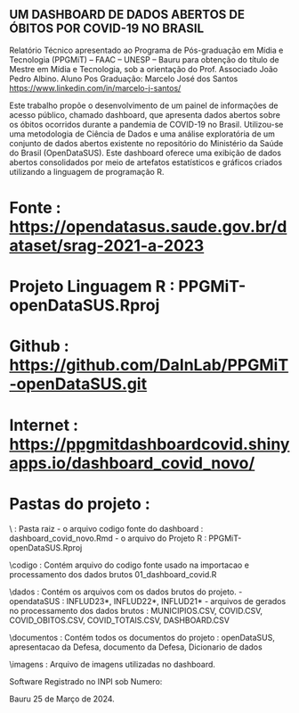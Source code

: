 ## UM DASHBOARD DE DADOS ABERTOS DE ÓBITOS POR COVID-19 NO BRASIL
Relatório Técnico apresentado ao Programa de Pós-graduação em Mídia e Tecnologia (PPGMiT) – FAAC – UNESP – Bauru para obtenção do título de Mestre em Mídia e Tecnologia, sob a orientação do Prof. Associado João Pedro Albino. 
Aluno Pos Graduação: Marcelo José dos Santos 
https://www.linkedin.com/in/marcelo-j-santos/

Este trabalho propõe o desenvolvimento de um painel de informações de acesso público, chamado dashboard, que apresenta dados abertos sobre os óbitos ocorridos durante a pandemia de COVID-19 no Brasil. 
Utilizou-se uma metodologia de Ciência de Dados e uma análise exploratória de um conjunto de dados abertos existente no repositório do Ministério da Saúde do Brasil (OpenDataSUS). 
Este dashboard oferece uma exibição de dados abertos consolidados por meio de artefatos estatísticos e gráficos criados utilizando a linguagem de programação R.

# Fonte : https://opendatasus.saude.gov.br/dataset/srag-2021-a-2023
# Projeto Linguagem R : PPGMiT-openDataSUS.Rproj
# Github : https://github.com/DaInLab/PPGMiT-openDataSUS.git
# Internet : https://ppgmitdashboardcovid.shinyapps.io/dashboard_covid_novo/

# Pastas do projeto : 

\ : Pasta raiz 
     - o arquivo codigo fonte do dashboard : dashboard_covid_novo.Rmd
     - o arquivo do Projeto R : PPGMiT-openDataSUS.Rproj

\codigo : Contém arquivo do codigo fonte usado na importacao e processamento dos dados brutos 
          01_dashboard_covid.R 

\dados : Contém os arquivos com os dados brutos do projeto.
         - opendataSUS : INFLUD23*, INFLUD22*, INFLUD21*
         - arquivos de gerados no processamento dos dados brutos : MUNICIPIOS.CSV, COVID.CSV, COVID_OBITOS.CSV, COVID_TOTAIS.CSV, DASHBOARD.CSV

\documentos : Contém todos os documentos do projeto : openDataSUS, apresentacao da Defesa, documento da Defesa, Dicionario de dados

\imagens : Arquivo de imagens utilizadas no dashboard.
          
Software Registrado no INPI sob Numero: 

Bauru 25 de Março de 2024.

